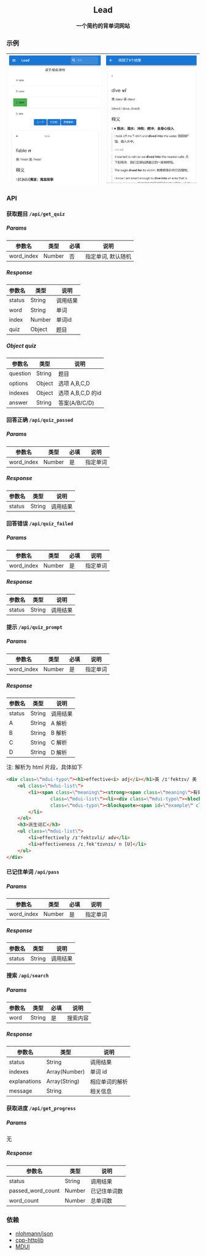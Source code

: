 <h2 align="center">
Lead
</h2>

<p align="center">
<strong>一个简约的背单词网站</strong>
</p>

### 示例

| ![main](examples/main.png) |  ![search](examples/search.png) |
|----------------------------|---------------------------------|

### API

#### 获取题目 `/api/get_quiz`

##### Params

| 参数名        | 类型     | 必填  | 说明         |
|------------|--------|-----|------------|
| word_index | Number | 否   | 指定单词, 默认随机 |

##### Response

| 参数名    | 类型     | 说明   |
|--------|--------|------|
| status | String | 调用结果 |
| word   | String | 单词   |
| index  | Number | 单词id |
| quiz   | Object | 题目   |

##### Object quiz

| 参数名      | 类型     | 说明             |
|----------|--------|----------------|
| question | String | 题目             |
| options  | Object | 选项 A,B,C,D     |
| indexes  | Object | 选项 A,B,C,D 的id |
| answer   | String | 答案(A/B/C/D)    |

#### 回答正确 `/api/quiz_passed`

##### Params

| 参数名        | 类型     | 必填  | 说明   |
|------------|--------|-----|------|
| word_index | Number | 是   | 指定单词 |

##### Response

| 参数名    | 类型     | 说明   |
|--------|--------|------|
| status | String | 调用结果 |

#### 回答错误 `/api/quiz_failed`

##### Params

| 参数名        | 类型     | 必填  | 说明   |
|------------|--------|-----|------|
| word_index | Number | 是   | 指定单词 |

##### Response

| 参数名    | 类型     | 说明   |
|--------|--------|------|
| status | String | 调用结果 |

#### 提示 `/api/quiz_prompt`

##### Params

| 参数名        | 类型     | 必填  | 说明   |
|------------|--------|-----|------|
| word_index | Number | 是   | 指定单词 |

##### Response

| 参数名    | 类型     | 说明   |
|--------|--------|------|
| status | String | 调用结果 |
| A      | String | A 解析 |
| B      | String | B 解析 |
| C      | String | C 解析 |
| D      | String | D 解析 |

注: 解析为 html 片段，具体如下

```html
<div class=\"mdui-typo\"><h1>effective<i> adj</i></h1>英 /ɪ'fektɪv/ 美 /ɪ'fektɪv/ <h3>释义</h3>
    <ol class=\"mdui-list\">
        <li><span class=\"meaning\"><strong><span class=\"meaning\">有效的；生效的</span> ★ </strong>反 ineffective<ul
                class=\"mdui-list\"><li><div class=\"mdui-typo\"><blockquote><span id=\"example\" class=\"example\">take effective measures / steps采取有效措施</span></div></li><li><div
                class=\"mdui-typo\"><blockquote><span id=\"example\" class=\"example\">The more I understood fish, the more I became effective at finding and catching them.对鱼越了解，我越能有效地发现和捕捉到鱼。</span><footer>2015 广东</footer></div></li></ul></span>
        </li>
    </ol>
    <h3>派生词汇</h3>
    <ul class=\"mdui-list\">
        <li>effectively /ɪ'fektɪvli/ adv</li>
        <li>effectiveness /ɪˌfek'tɪvnɪs/ n [U]</li>
    </ul>
</div>
```

#### 已记住单词 `/api/pass`

##### Params

| 参数名        | 类型     | 必填  | 说明   |
|------------|--------|-----|------|
| word_index | Number | 是   | 指定单词 |

##### Response

| 参数名    | 类型     | 说明   |
|--------|--------|------|
| status | String | 调用结果 |

#### 搜索 `/api/search`

##### Params

| 参数名  | 类型     | 必填  | 说明   |
|------|--------|-----|------|
| word | String | 是   | 搜索内容 |

##### Response

| 参数名          | 类型            | 说明      |
|--------------|---------------|---------|
| status       | String        | 调用结果    |
| indexes      | Array(Number) | 单词 id   |
| explanations | Array(String) | 相应单词的解析 |
| message      | String        | 相关信息    |

#### 获取进度 `/api/get_progress`

##### Params

无

##### Response

| 参数名               | 类型     | 说明     |
|-------------------|--------|--------|
| status            | String | 调用结果   |
| passed_word_count | Number | 已记住单词数 |
| word_count        | Number | 总单词数   |

### 依赖

- [nlohmann/json](https://github.com/nlohmann/json)
- [cpp-httplib](https://github.com/yhirose/cpp-httplib)
- [MDUI](https://www.mdui.org/)